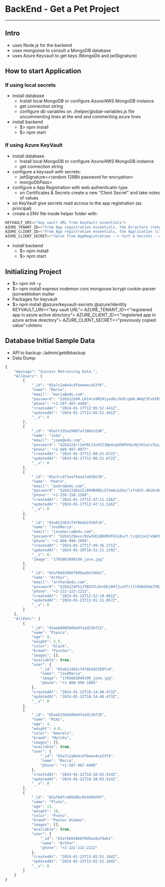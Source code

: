 # BackEnd - Get a Pet Project

---

## Intro

- uses Node.js for the backend
- uses mongoose to consult a MongoDB database
- uses Azure Keyvault to get keys (MongoDb and jwtSignature)

## How to start Application

### If using local secrets

- install database
  - Install local MongoDB or configure Azure/AWS MongoDB instance
  - get connection string
  - configure db variables on ./helper/global-variables.js file uncommenting lines at the end and commenting azure lines
- install backend
  - $> npm install
  - $> npm start

### If using Azure KeyVault

- install database
  - Install local MongoDB or configure Azure/AWS MongoDB instance
  - get connection string
- configure a keyvault with secrets:
  - jwtSignature=<random 128Bit password for encryption>
  - mongoDbPass=<MongoDb Connection String>
- configure a App Registration with web authenticatin type
  - on Certificates & Secrets create a new "Client Secret" and take notes of values
- on KeyVault give secrets read access to the app registration (as principal)
- create a ENV file inside helper folder with:

```Node.js
KEYVAULT_URI=<"key vault URL from keyVault essentials">
AZURE_TENANT_ID=<"From App registration essentials, the Directory (tenant) ID">
AZURE_CLIENT_ID=<"From App registration essentials, the Application (client) ID">
AZURE_CLIENT_SECRET=<"Value from AppRegistration --> Cert & Secrets --> Client Secret --> Secret Value">

```

- install backend
  - $> npm install
  - $> npm start

## Initializing Project

- $> npm init -y
- $> npm install express nodemon cors mongoose bcrypt cookie-parser jsonwebtoken multer
- Packages for keyvault
- $> npm install @azure/keyvault-secrets @azure/identity KEYVAULT_URI=<"key vault URL">
  AZURE_TENANT_ID=<"registered app in azure active directory">
  AZURE_CLIENT_ID=<"registered app in azure active directory">
  AZURE_CLIENT_SECRET=<"previously copied value">dotenv

## Database Initial Sample Data

- API to backup: /admin/getdbbackup
- Data Dump:

```Node.js
{
    "message": "Success Retreiving Data.",
    "AllUsers": [
        {
            "_id": "65a7c2a0e4cdfbeee4ce53f6",
            "name": "Maria",
            "email": "maria@edu.com",
            "password": "$2b$12$VH.LKt4cx9RZ41yadGcJkOtcpbN.WHqC5FvkIRSIm5z8KAO9oO/N.",
            "phone": "+1-587-487-4488",
            "createdAt": "2024-01-17T12:05:52.441Z",
            "updatedAt": "2024-01-17T12:05:52.441Z",
            "__v": 0
        },
        {
            "_id": "65a7c335a29687af108e32d8",
            "name": "João",
            "email": "joao@edu.com",
            "password": "$2b$12$rl2oF0L23uh521Np4sqSDOPbVpzNjhOiaruTpz/O7V8ogI8GdqaOy",
            "phone": "+1-489-997-9977",
            "createdAt": "2024-01-17T12:08:21.672Z",
            "updatedAt": "2024-01-17T12:08:21.672Z",
            "__v": 0
        },
        {
            "_id": "65a7cc4f1ea75aeafa93be78",
            "name": "Pedro",
            "email": "pedro@edu.com",
            "password": "$2b$12$0a2Ii894BdNSLSlkmAie2Oz/lsfn02V.d8iKcOuVlVnxp2x5dV0sS",
            "phone": "+1-158-158-1588",
            "createdAt": "2024-01-17T12:47:11.526Z",
            "updatedAt": "2024-01-17T12:47:11.526Z",
            "__v": 0
        },
        {
            "_id": "65a813303cf478b4d2358fc0",
            "name": "JoséMaria",
            "email": "josemaria@edu.com",
            "password": "$2b$12$mvx/DVw3UEiBOODVF6Si8u/Y.t/qVLSxZ/xbWCPSy2bMaUO/YTASe",
            "phone": "+1-888-999-1004",
            "createdAt": "2024-01-17T17:49:36.271Z",
            "updatedAt": "2024-01-18T18:51:31.139Z",
            "__v": 0,
            "image": "1705603890199_jose.jpg"
        },
        {
            "_id": "65afb683866f0d9aa9a7deb1",
            "name": "Arthur",
            "email": "arthur@edu.com",
            "password": "$2b$12$PSiJTBZ47LdnnDEi04fjLe5Tc71lOObdIHa75R29FwnKK3CuUcsim",
            "phone": "+2-222-222-2222",
            "createdAt": "2024-01-23T12:52:19.881Z",
            "updatedAt": "2024-01-23T13:01:31.057Z",
            "__v": 0
        }
    ],
    "AllPets": [
        {
            "_id": "65aeb0905b09e0fa1d23bf22",
            "name": "Pipoca",
            "age": 9,
            "weight": 5.5,
            "color": "black",
            "breed": "Pincher",
            "images": [],
            "available": true,
            "user": {
                "_id": "65a813303cf478b4d2358fc0",
                "name": "JoséMaria",
                "image": "1705603890199_jose.jpg",
                "phone": "+1-888-999-1004"
            },
            "createdAt": "2024-01-22T18:14:40.473Z",
            "updatedAt": "2024-01-22T18:14:40.473Z",
            "__v": 0
        },
        {
            "_id": "65aeb15b5b09e0fa1d23bf28",
            "name": "Mimi",
            "age": 4,
            "weight": 4.8,
            "color": "Amarelo",
            "breed": "Maltês",
            "images": [],
            "available": true,
            "user": {
                "_id": "65a7c2a0e4cdfbeee4ce53f6",
                "name": "Maria",
                "phone": "+1-587-487-4488"
            },
            "createdAt": "2024-01-22T18:18:03.914Z",
            "updatedAt": "2024-01-22T18:18:03.914Z",
            "__v": 0
        },
        {
            "_id": "65afb8fc405b9bc054499f87",
            "name": "Pluto",
            "age": 13,
            "weight": 16,
            "color": "Preto",
            "breed": "Pastor Alemao",
            "images": [],
            "available": true,
            "user": {
                "_id": "65afb683866f0d9aa9a7deb1",
                "name": "Arthur",
                "phone": "+2-222-222-2222"
            },
            "createdAt": "2024-01-23T13:02:52.184Z",
            "updatedAt": "2024-01-23T13:02:52.184Z",
            "__v": 0
        }
    ]
}
```
